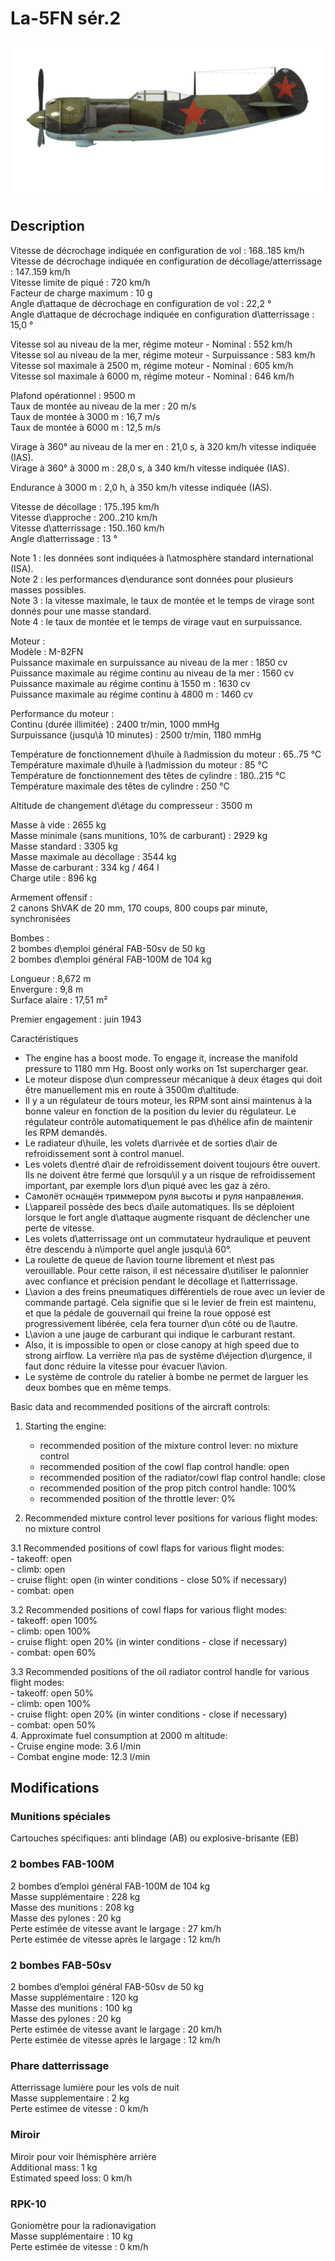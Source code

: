 # La-5FN sér.2  
  
![la5fns2](../images/la5fns2.png)  
  
## Description  
  
Vitesse de décrochage indiquée en configuration de vol : 168..185 km/h  
Vitesse de décrochage indiquée en configuration de décollage/atterrissage : 147..159 km/h  
Vitesse limite de piqué : 720 km/h  
Facteur de charge maximum : 10 g  
Angle d\attaque de décrochage en configuration de vol : 22,2 °  
Angle d\attaque de décrochage indiquée en configuration d\atterrissage : 15,0 °  
  
Vitesse sol au niveau de la mer, régime moteur - Nominal : 552 km/h  
Vitesse sol au niveau de la mer, régime moteur - Surpuissance : 583 km/h  
Vitesse sol maximale à 2500 m, régime moteur - Nominal : 605 km/h  
Vitesse sol maximale à 6000 m, régime moteur - Nominal : 646 km/h  
  
Plafond opérationnel : 9500 m  
Taux de montée au niveau de la mer : 20 m/s  
Taux de montée à 3000 m : 16,7 m/s  
Taux de montée à 6000 m : 12,5 m/s  
  
Virage à 360° au niveau de la mer en : 21,0 s, à 320 km/h vitesse indiquée (IAS).  
Virage à 360° à 3000 m : 28,0 s, à 340 km/h vitesse indiquée (IAS).  
  
Endurance à 3000 m : 2,0 h, à 350 km/h vitesse indiquée (IAS).  
  
Vitesse de décollage : 175..195 km/h  
Vitesse d\approche : 200..210 km/h  
Vitesse d\atterrissage : 150..160 km/h  
Angle d\atterrissage : 13 °  
  
Note 1 : les données sont indiquées à l\atmosphère standard international (ISA).  
Note 2 : les performances d\endurance sont données pour plusieurs masses possibles.  
Note 3 : la vitesse maximale, le taux de montée et le temps de virage sont donnés pour une masse standard.  
Note 4 : le taux de montée et le temps de virage vaut en surpuissance.  
  
Moteur :  
Modèle : M-82FN  
Puissance maximale en surpuissance au niveau de la mer : 1850 cv  
Puissance maximale au régime continu au niveau de la mer : 1560 cv  
Puissance maximale au régime continu à 1550 m : 1630 cv  
Puissance maximale au régime continu à 4800 m : 1460 cv  
  
Performance du moteur :  
Continu (durée illimitée) : 2400 tr/min, 1000 mmHg  
Surpuissance (jusqu\à 10 minutes) : 2500 tr/min, 1180 mmHg  
  
Température de fonctionnement d\huile à l\admission du moteur : 65..75 °C  
Température maximale d\huile à l\admission du moteur : 85 °C  
Température de fonctionnement des têtes de cylindre : 180..215 °C  
Température maximale des têtes de cylindre : 250 °C  
  
Altitude de changement d\étage du compresseur : 3500 m  
  
Masse à vide : 2655 kg  
Masse minimale (sans munitions, 10% de carburant) : 2929 kg  
Masse standard : 3305 kg  
Masse maximale au décollage : 3544 kg  
Masse de carburant : 334 kg / 464 l  
Charge utile : 896 kg  
  
Armement offensif :  
2 canons ShVAK de 20 mm, 170 coups, 800 coups par minute, synchronisées  
  
Bombes :  
2 bombes d\emploi général FAB-50sv de 50 kg  
2 bombes d\emploi général FAB-100M de 104 kg  
  
Longueur : 8,672 m  
Envergure : 9,8 m  
Surface alaire : 17,51 m²  
  
Premier engagement : juin 1943  
  
Caractéristiques  
- The engine has a boost mode. To engage it, increase the manifold pressure to 1180 mm Hg. Boost only works on 1st supercharger gear.  
- Le moteur dispose d\un compresseur mécanique à deux étages qui doit être manuellement mis en route à 3500m d\altitude.  
- Il y a un régulateur de tours moteur, les RPM sont ainsi maintenus à la bonne valeur en fonction de la position du levier du régulateur. Le régulateur contrôle automatiquement le pas d\hélice afin de maintenir les RPM demandés.  
- Le radiateur d\huile, les volets d\arrivée et de sorties d\air de refroidissement sont à control manuel.  
- Les volets d\entré d\air de refroidissement doivent toujours être ouvert. Ils ne doivent être fermé que lorsqu\il y a un risque de refroidissement important, par exemple lors d\un piqué avec les gaz à zéro.  
- Самолёт оснащён триммером руля высоты и руля направления.  
- L\appareil possède des becs d\aile automatiques. Ils se déploient lorsque le fort angle d\attaque augmente risquant de déclencher une perte de vitesse.  
- Les volets d\atterrissage ont un commutateur hydraulique et peuvent être descendu à n\importe quel angle jusqu\\à 60°.  
- La roulette de queue de l\avion tourne librement et n\est pas verouillable. Pour cette raison, il est nécessaire d\utiliser le palonnier avec confiance et précision pendant le décollage et l\atterrissage.  
- L\avion a des freins pneumatiques différentiels de roue avec un levier de commande partagé. Cela signifie que si le levier de frein est maintenu, et que la pédale de gouvernail qui freine la roue opposé est progressivement libérée, cela fera tourner d\un côté ou de l\autre.  
- L\avion a une jauge de carburant qui indique le carburant restant.  
- Also, it is impossible to open or close canopy at high speed due to strong airflow. La verrière n\a pas de systême d\éjection d\urgence, il faut donc réduire la vitesse pour évacuer l\avion.  
- Le système de controle du ratelier à bombe ne permet de larguer les deux bombes que en même temps.  
  
Basic data and recommended positions of the aircraft controls:  
1. Starting the engine:  
	- recommended position of the mixture control lever: no mixture control  
	- recommended position of the cowl flap control handle: open  
	- recommended position of the radiator/cowl flap control handle: close  
	- recommended position of the prop pitch control handle: 100%  
	- recommended position of the throttle lever: 0%  
  
2. Recommended mixture control lever positions for various flight modes: no mixture control  
  
3.1 Recommended positions of cowl flaps for various flight modes:  
	- takeoff: open  
	- climb: open  
	- cruise flight: open (in winter conditions - close 50% if necessary)  
	- combat: open  
  
3.2 Recommended positions of cowl flaps for various flight modes:  
	- takeoff: open 100%  
	- climb: open 100%  
	- cruise flight: open 20% (in winter conditions - close if necessary)  
	- combat: open 60%  
  
3.3 Recommended positions of the oil radiator control handle for various flight modes:  
	- takeoff: open 50%  
	- climb: open 100%  
	- cruise flight: open 20% (in winter conditions - close if necessary)  
	- combat: open 50%  
4. Approximate fuel consumption at 2000 m altitude:  
	- Cruise engine mode: 3.6 l/min  
	- Combat engine mode: 12.3 l/min  
  
## Modifications  
  
  
  
### Munitions spéciales  
  
Cartouches spécifiques: anti blindage (AB) ou explosive-brisante (EB)  
  
  
### 2 bombes FAB-100M   
  
2 bombes d’emploi général FAB-100M de 104 kg  
Masse supplémentaire : 228 kg  
Masse des munitions : 208 kg  
Masse des pylones : 20 kg  
Perte estimée de vitesse avant le largage : 27 km/h  
Perte estimée de vitesse après le largage : 12 km/h  
  
  
### 2 bombes FAB-50sv   
  
2 bombes d’emploi général FAB-50sv de 50 kg  
Masse supplémentaire : 120 kg  
Masse des munitions : 100 kg  
Masse des pylones : 20 kg  
Perte estimée de vitesse avant le largage : 20 km/h  
Perte estimée de vitesse après le largage : 12 km/h  ﻿
  
### Phare datterrissage  
  
Atterrissage lumière pour les vols de nuit  
Masse supplementaire : 2 kg  
Perte estimee de vitesse : 0 km/h  ﻿
  
### Miroir  
  
Miroir pour voir lhémisphère arrière  
Additional mass: 1 kg  
Estimated speed loss: 0 km/h  ﻿
  
  
### RPK-10  
  
Goniomètre pour la radionavigation  
Masse supplémentaire : 10 kg  
Perte estimée de vitesse : 0 km/h  
